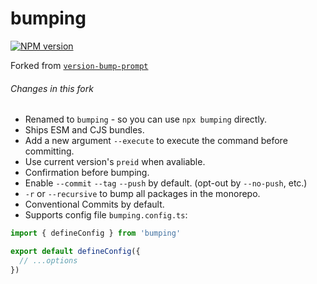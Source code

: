 # bumping

[![NPM version](https://img.shields.io/npm/v/bumping?color=a1b858&label=)](https://www.npmjs.com/package/bumping)

Forked from [`version-bump-prompt`](https://github.com/JS-DevTools/version-bump-prompt)

###### Changes in this fork

- Renamed to `bumping` - so you can use `npx bumping` directly.
- Ships ESM and CJS bundles.
- Add a new argument `--execute` to execute the command before committing.
- Use current version's `preid` when avaliable.
- Confirmation before bumping.
- Enable `--commit` `--tag` `--push` by default. (opt-out by `--no-push`, etc.)
- `-r` or `--recursive` to bump all packages in the monorepo.
- Conventional Commits by default. 
- Supports config file `bumping.config.ts`:

```ts
import { defineConfig } from 'bumping'

export default defineConfig({
  // ...options
})
```
